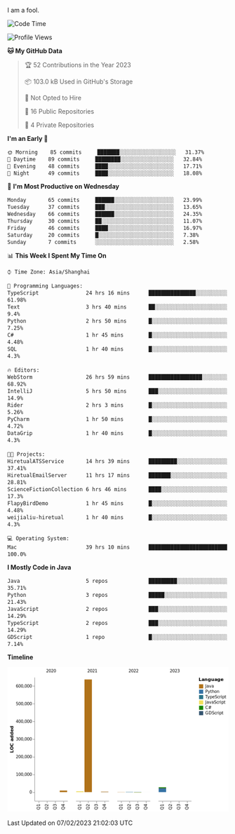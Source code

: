 I am a fool.

<!--START_SECTION:waka-->
![Code Time](http://img.shields.io/badge/Code%20Time-44%20hrs%2053%20mins-blue)

![Profile Views](http://img.shields.io/badge/Profile%20Views-162-blue)

**🐱 My GitHub Data** 

> 🏆 52 Contributions in the Year 2023
 > 
> 📦 103.0 kB Used in GitHub's Storage 
 > 
> 🚫 Not Opted to Hire
 > 
> 📜 16 Public Repositories 
 > 
> 🔑 4 Private Repositories  
 > 
**I'm an Early 🐤** 

```text
🌞 Morning    85 commits     ███████░░░░░░░░░░░░░░░░░░   31.37% 
🌆 Daytime    89 commits     ████████░░░░░░░░░░░░░░░░░   32.84% 
🌃 Evening    48 commits     ████░░░░░░░░░░░░░░░░░░░░░   17.71% 
🌙 Night      49 commits     ████░░░░░░░░░░░░░░░░░░░░░   18.08%

```
📅 **I'm Most Productive on Wednesday** 

```text
Monday       65 commits     ██████░░░░░░░░░░░░░░░░░░░   23.99% 
Tuesday      37 commits     ███░░░░░░░░░░░░░░░░░░░░░░   13.65% 
Wednesday    66 commits     ██████░░░░░░░░░░░░░░░░░░░   24.35% 
Thursday     30 commits     ██░░░░░░░░░░░░░░░░░░░░░░░   11.07% 
Friday       46 commits     ████░░░░░░░░░░░░░░░░░░░░░   16.97% 
Saturday     20 commits     █░░░░░░░░░░░░░░░░░░░░░░░░   7.38% 
Sunday       7 commits      ░░░░░░░░░░░░░░░░░░░░░░░░░   2.58%

```


📊 **This Week I Spent My Time On** 

```text
⌚︎ Time Zone: Asia/Shanghai

💬 Programming Languages: 
TypeScript               24 hrs 16 mins      ███████████████░░░░░░░░░░   61.98% 
Text                     3 hrs 40 mins       ██░░░░░░░░░░░░░░░░░░░░░░░   9.4% 
Python                   2 hrs 50 mins       █░░░░░░░░░░░░░░░░░░░░░░░░   7.25% 
C#                       1 hr 45 mins        █░░░░░░░░░░░░░░░░░░░░░░░░   4.48% 
SQL                      1 hr 40 mins        █░░░░░░░░░░░░░░░░░░░░░░░░   4.3%

🔥 Editors: 
WebStorm                 26 hrs 59 mins      █████████████████░░░░░░░░   68.92% 
IntelliJ                 5 hrs 50 mins       ███░░░░░░░░░░░░░░░░░░░░░░   14.9% 
Rider                    2 hrs 3 mins        █░░░░░░░░░░░░░░░░░░░░░░░░   5.26% 
PyCharm                  1 hr 50 mins        █░░░░░░░░░░░░░░░░░░░░░░░░   4.72% 
DataGrip                 1 hr 40 mins        █░░░░░░░░░░░░░░░░░░░░░░░░   4.3%

🐱‍💻 Projects: 
HiretualATSService       14 hrs 39 mins      █████████░░░░░░░░░░░░░░░░   37.41% 
HiretualEmailServer      11 hrs 17 mins      ███████░░░░░░░░░░░░░░░░░░   28.81% 
ScienceFictionCollection 6 hrs 46 mins       ████░░░░░░░░░░░░░░░░░░░░░   17.3% 
FlapyBirdDemo            1 hr 45 mins        █░░░░░░░░░░░░░░░░░░░░░░░░   4.48% 
weijialiu-hiretual       1 hr 40 mins        █░░░░░░░░░░░░░░░░░░░░░░░░   4.3%

💻 Operating System: 
Mac                      39 hrs 10 mins      █████████████████████████   100.0%

```

**I Mostly Code in Java** 

```text
Java                     5 repos             █████████░░░░░░░░░░░░░░░░   35.71% 
Python                   3 repos             █████░░░░░░░░░░░░░░░░░░░░   21.43% 
JavaScript               2 repos             ███░░░░░░░░░░░░░░░░░░░░░░   14.29% 
TypeScript               2 repos             ███░░░░░░░░░░░░░░░░░░░░░░   14.29% 
GDScript                 1 repo              █░░░░░░░░░░░░░░░░░░░░░░░░   7.14%

```


**Timeline**

![Chart not found](https://raw.githubusercontent.com/VeejaLiu/VeejaLiu/master/charts/bar_graph.png) 


 Last Updated on 07/02/2023 21:02:03 UTC
<!--END_SECTION:waka-->
